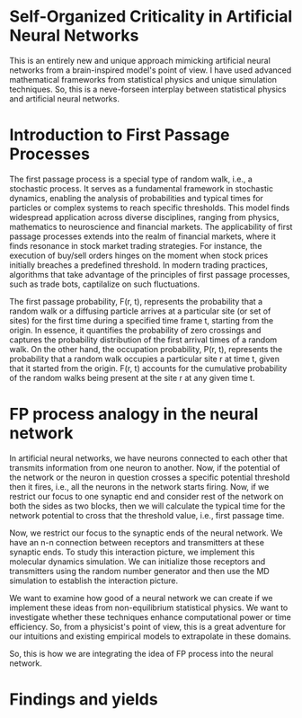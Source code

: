 # Self-Organized Criticality in Artificial Neural Networks 
This is an entirely new and unique approach mimicking artificial neural networks from a brain-inspired model's point of view. I have used advanced mathematical frameworks from statistical physics and unique simulation techniques. So, this is a neve-forseen interplay between statistical physics and artificial neural networks.

# Introduction to First Passage Processes
The first passage process is a special type of random walk, i.e., a stochastic process. It serves as a fundamental framework in stochastic dynamics, enabling the analysis of probabilities and typical times for particles or complex systems to reach specific thresholds. This model finds widespread application across diverse disciplines, ranging from physics, mathematics to neuroscience and financial markets. The applicability of first passage processes extends into the realm of financial markets, where it finds resonance in stock market trading strategies. For instance, the execution of buy/sell orders hinges on the moment when stock prices initially breaches a predefined threshold. In modern trading practices, algorithms that take advantage of the principles of first passage processes, such as trade bots, captilalize on such fluctuations. 

The first passage probability, F(r, t), represents the probability that a random walk or a diffusing particle arrives at a particular site (or set of sites) for the first time during a specified time frame t, starting from the origin. In essence, it quantifies the probability of zero crossings and captures the probability distribution of the first arrival times of a random walk. On the other hand, the occupation probability, P(r, t), represents the probability that a random walk occupies a particular site r at time t, given that it started from the origin. F(r, t) accounts for the cumulative probability of the random walks being present at the site r at any given time t.

# FP process analogy in the neural network 
In artificial neural networks, we have neurons connected to each other that transmits information from one neuron to another. Now, if the potential of the network or the neuron in question crosses a specific potential threshold then it fires, i.e., all the neurons in the network starts firing. Now, if we restrict our focus to one synaptic end and consider rest of the network on both the sides as two blocks, then we will calculate the typical time for the network potential to cross that the threshold value, i.e., first passage time. 

Now, we restrict our focus to the synaptic ends of the neural network. We have an n-n connection between receptors and transmitters at these synaptic ends. To study this interaction picture, we implement this molecular dynamics simulation. We can initialize those receptors and transmitters using the random number generator and then use the MD simulation to establish the interaction picture. 

We want to examine how good of a neural network we can create if we implement these ideas from non-equilibrium statistical physics. We want to investigate whether these techniques enhance computational power or time efficiency. So, from a physicist's point of view, this is a great adventure for our intuitions and existing empirical models to extrapolate in these domains.

So, this is how we are integrating the idea of FP process into the neural network.

# Findings and yields
